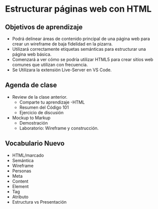 # Estructurar páginas web con HTML

## Objetivos de aprendizaje

- Podrá delinear áreas de contenido principal de una página web para crear un wireframe de baja fidelidad en la pizarra.
- Utilizará correctamente etiquetas semánticas para estructurar una página web básica.
- Comenzará a ver cómo se podría utilizar HTML5 para crear sitios web comunes que utilizan con frecuencia.
- Se Utilizara la extensión Live-Server en VS Code.

## Agenda de clase

- Review de la clase anterior.
   - Comparte tu aprendizaje
-HTML
   - Resumen del Código 101
   - Ejercicio de discusión
- Mockup to Markup
   - Demostración
   - Laboratorio: Wireframe y construcción.

## Vocabulario Nuevo  

- HTML/marcado
- Semántica
- Wireframe
- Personas
- Meta
- Content
- Element
- Tag
- Atributo
- Estructura vs Presentación